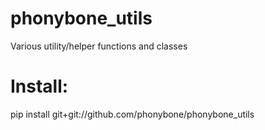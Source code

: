 # phonybone_utils
Various utility/helper functions and classes

# Install:
pip install git+git://github.com/phonybone/phonybone_utils
